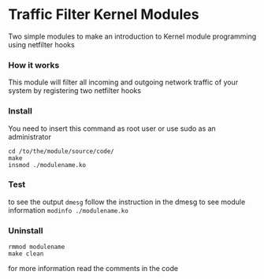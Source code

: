 # Traffic Filter Kernel Modules

Two simple modules to make an introduction to Kernel module programming using netfilter hooks


### How it works
This module will filter all incoming and outgoing network traffic of your system by registering two netfilter hooks


### Install
You need to insert this command as root user or use sudo as an administrator
```
cd /to/the/module/source/code/
make
insmod ./modulename.ko
```

### Test
to see the output `dmesg`
follow the instruction in the dmesg
to see module information `modinfo ./modulename.ko`


### Uninstall
```
rmmod modulename
make clean
```

for more information read the comments in the code
